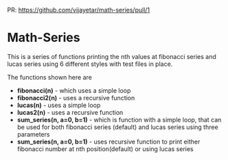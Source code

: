 PR: https://github.com/vijayetar/math-series/pull/1

# Math-Series

This is a series of functions printing the nth values at fibonacci series and lucas series using 6 different styles with test files in place.

The functions shown here are
* __fibonacci(n)__ - which uses a simple loop
* __fibonacci2(n)__ - uses a recursive function
* __lucas(n)__ - uses a simple loop
* __lucas2(n)__ - uses a recursive function
* __sum_series(n, a=0, b=1)__ - which is function with a simple loop, that can be used for both fibonacci series (default) and lucas series using three parameters
* __sum_series(n, a=0, b=1)__ - uses recursive function to print either fibonacci number at nth position(default) or using lucas series